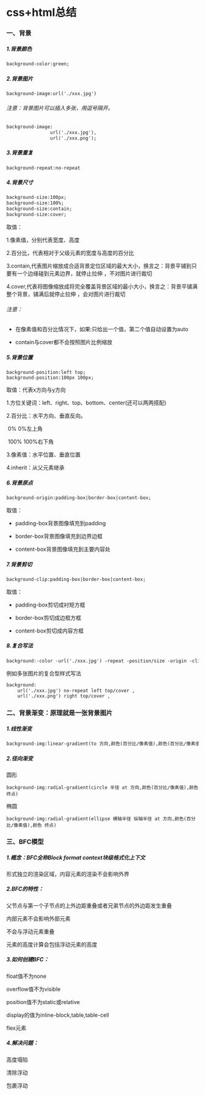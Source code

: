 # css+html总结

### 一、背景

##### 1.背景颜色

```html
background-color:green;
```

##### 2.背景图片

```html
background-image:url('./xxx.jpg')
```

###### 注意：背景图片可以插入多张，用逗号隔开。

```html
background-image:
				url('./xxx.jpg'),
				url('./xxx.png');
```



##### 3.背景重复

```html
background-repeat:no-repeat	
```

##### 4.背景尺寸

```html
background-size:100px;
background-size:100%;
background-size:contain;
background-size:cover;
```

取值：

1.像素值，分别代表宽度、高度

2.百分比，代表相对于父级元素的宽度与高度的百分比

3.contain,代表图片缩放成合适背景定位区域的最大大小，换言之：背景平铺到只要有一个边缘碰到元素边界，就停止拉伸 ，不对图片进行裁切

4.cover,代表将图像缩放成将完全覆盖背景区域的最小大小，换言之：背景平铺满整个背景，铺满后就停止拉伸 ，会对图片进行裁切

###### 注意：

- 在像素值和百分比情况下，如果:只给出一个值，第二个值自动设置为auto

- contain与cover都不会按照图片比例缩放

##### 5.背景位置

```
background-position:left top;
background-position:100px 100px;
```

取值：代表x方向与y方向

1.方位关键词：left、right、top、bottom、center(还可以两两搭配)

2.百分比：水平方向、垂直反向。

​				0% 0%左上角

​				100% 100%右下角

3.像素值：水平位置、垂直位置

4.inherit：从父元素继承

##### 6.背景原点

```html
background-origin:padding-box|border-box|content-box;
```

取值：

- padding-box背景图像填充到padding

- border-box背景图像填充到边界边框

- content-box背景图像填充到主要内容处

##### 7.背景剪切

```html
background-clip:padding-box|border-box|content-box;
```

取值：

- padding-box剪切成衬矩方框

- border-box剪切成边框方框

- content-box剪切成内容方框

##### 8.复合写法

```html
background:-color -url('./xxx.jpg') -repeat -position/size -origin -clip
```

例如多张图片的复合型样式写法

```html
background:
	url('./xxx.jpg') no-repeat left top/cover ,
	url('./xxx.png') right top/cover ,

```

### 二、背景渐变：原理就是一张背景图片

##### 1.线性渐变

```html
background-img:linear-gradient(to 方向,颜色(百分比/像素值),颜色(百分比/像素值)~~~,颜色 终点)
```

##### 2.径向渐变

圆形

```
background-img:radial-gradient(circle 半径 at 方向,颜色(百分比/像素值),颜色 终点)
```

椭圆

```
background-img:radial-gradient(ellipse 横轴半径 纵轴半径 at 方向,颜色(百分比/像素值),颜色 终点)
```



### 三、BFC模型

##### 1.概念：BFC全称Block format context块级格式化上下文

形式独立的渲染区域，内容元素的渲染不会影响外界

##### 2.BFC的特性：

父节点与第一个子节点的上外边距重叠或者兄弟节点的外边距发生重叠

内部元素不会影响外部元素

不会与浮动元素重叠

元素的高度计算会包括浮动元素的高度

##### 3.如何创建BFC：

float值不为none

overflow值不为visible

position值不为static或relative

display的值为inline-block,table,table-cell

flex元素

##### 4.解决问题：

高度塌陷

清除浮动

包裹浮动